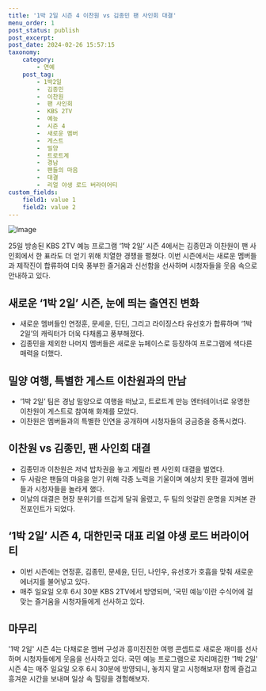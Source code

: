 ```yaml
---
title: '1박 2일 시즌 4 이찬원 vs 김종민 팬 사인회 대결'
menu_order: 1
post_status: publish
post_excerpt: 
post_date: 2024-02-26 15:57:15
taxonomy:
    category:
        - 연예
    post_tag:
        - 1박2일
        -  김종민
        -  이찬원
        -  팬 사인회
        -  KBS 2TV
        -  예능
        -  시즌 4
        -  새로운 멤버
        -  게스트
        -  밀양
        -  트로트계
        -  경남
        -  팬들의 마음
        -  대결
        -  리얼 야생 로드 버라이어티
custom_fields:
    field1: value 1
    field2: value 2
---
```


![Image](https://mimgnews.pstatic.net/image/438/2024/02/25/0000062968_001_20240225224401529.jpg?type=w540)

25일 방송된 KBS 2TV 예능 프로그램 ‘1박 2일’ 시즌 4에서는 김종민과 이찬원이 팬 사인회에서 한 표라도 더 얻기 위해 치열한 경쟁을 펼쳤다. 이번 시즌에서는 새로운 멤버들과 제작진이 합류하여 더욱 풍부한 즐거움과 신선함을 선사하며 시청자들을 웃음 속으로 안내하고 있다.
## 새로운 ‘1박 2일’ 시즌, 눈에 띄는 출연진 변화
- 새로운 멤버들인 연정훈, 문세윤, 딘딘, 그리고 라이징스타 유선호가 합류하며 ‘1박 2일’의 캐릭터가 더욱 다채롭고 풍부해졌다.
- 김종민을 제외한 나머지 멤버들은 새로운 뉴페이스로 등장하여 프로그램에 색다른 매력을 더했다.
## 밀양 여행, 특별한 게스트 이찬원과의 만남
- ‘1박 2일’ 팀은 경남 밀양으로 여행을 떠났고, 트로트계 만능 엔터테이너로 유명한 이찬원이 게스트로 참여해 화제를 모았다.
- 이찬원은 멤버들과의 특별한 인연을 공개하며 시청자들의 궁금증을 증폭시켰다.
## 이찬원 vs 김종민, 팬 사인회 대결
- 김종민과 이찬원은 저녁 밥차권을 놓고 게릴라 팬 사인회 대결을 벌였다.
- 두 사람은 팬들의 마음을 얻기 위해 각종 노력을 기울이며 예상치 못한 결과에 멤버들과 시청자들을 놀라게 했다.
- 이날의 대결은 현장 분위기를 뜨겁게 달궈 올렸고, 두 팀의 엇갈린 운명을 지켜본 관전포인트가 되었다.
## ‘1박 2일’ 시즌 4, 대한민국 대표 리얼 야생 로드 버라이어티
- 이번 시즌에는 연정훈, 김종민, 문세윤, 딘딘, 나인우, 유선호가 호흡을 맞춰 새로운 에너지를 불어넣고 있다.
- 매주 일요일 오후 6시 30분 KBS 2TV에서 방영되며, ‘국민 예능’이란 수식어에 걸맞는 즐거움을 시청자들에게 선사하고 있다.
## 마무리
'1박 2일' 시즌 4는 다채로운 멤버 구성과 흥미진진한 여행 콘셉트로 새로운 재미를 선사하며 시청자들에게 웃음을 선사하고 있다. 국민 예능 프로그램으로 자리매김한 '1박 2일' 시즌 4는 매주 일요일 오후 6시 30분에 방영되니, 놓치지 말고 시청해보자! 함께 즐겁고 흥겨운 시간을 보내며 일상 속 힐링을 경험해보자.
